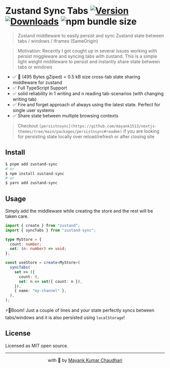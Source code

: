 # Zustand Sync Tabs [![Version](https://img.shields.io/npm/v/zustand-sync.svg?colorB=green)](https://www.npmjs.com/package/zustand-sync) [![Downloads](https://img.jsdelivr.com/img.shields.io/npm/dt/zustand-sync.svg)](https://www.npmjs.com/package/zustand-sync) ![npm bundle size](https://img.shields.io/bundlephobia/minzip/zustand-sync)

> Zustand middleware to easily persist and sync Zustand state between tabs / windows / iframes (SameOrigin)

> Motivation: Recently I got cought up in several issues working with persist miggleware and syncing tabs with zustand. This is a simple light weight middleware to persist and instantly share state between tabs or windows

- ✅ 🐙 (495 Bytes gZiped) < 0.5 kB size cross-tab state sharing middleware for zustand
- ✅ Full TypeScript Support
- ✅ solid reliability in 1 writing and n reading tab-scenarios (with changing writing tab)
- ✅ Fire and forget approach of always using the latest state. Perfect for single user systems
- ✅ Share state between multiple browsing contexts

> Checkout `[persistnsync](https://github.com/mayank1513/nextjs-themes/tree/main/packages/persistnsync#readme)` if you are looking for persisting state locally over reload/refresh or after closing site

## Install

```bash
$ pnpm add zustand-sync
# or
$ npm install zustand-sync
# or
$ yarn add zustand-sync
```

## Usage

Simply add the middleware while creating the store and the rest will be taken care.

```ts
import { create } from "zustand";
import { syncTabs } from "zustand-sync";

type MyStore = {
  count: number;
  set: (n: number) => void;
};

const useStore = create<MyStore>(
  syncTabs(
    set => ({
      count: 0,
      set: n => set({ count: n }),
    }),
    { name: "my-channel" },
  ),
);
```

⚡🎉Boom! Just a couple of lines and your state perfectly syncs between tabs/windows and it is also persisted using `localStorage`!

## License

Licensed as MIT open source.

<hr />

<p align="center" style="text-align:center">with 💖 by <a href="https://mayank-chaudhari.vercel.app" target="_blank">Mayank Kumar Chaudhari</a></p>

